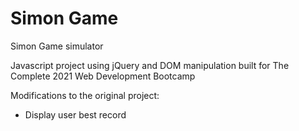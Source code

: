 # Simon Game
Simon Game simulator

Javascript project using jQuery and DOM manipulation built for The Complete 2021 Web Development Bootcamp

Modifications to the original project:
- Display user best record